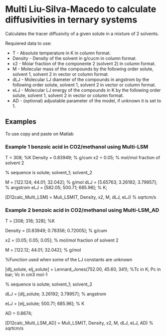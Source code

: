 # Multi Liu-Silva-Macedo to calculate diffusivities in ternary systems

Calculates the tracer diffusivity of a given solute in a mixture of 2 solvents.

Requiered data to use:

* T - Absolute temperature in K in column format.
* Density - Density of the solvent in g/cucm  in column format.
* x2 - Molar fraction of the componente 2 (solvent 2)  in column format.
* M - Molecular mass of the compounds by the following order solute, solvent 1, solvent 2 in vector or column format.
* dLJ - Molecular LJ diameter of the compounds in angstrom by the following order solute, solvent 1, solvent 2 in vector or column format.
* eLJ - Molecular LJ energy of the compounds in K by the following order solute, solvent 1, solvent 2 in vector or column format.
* AD - (optional) adjustable parameter of the model, if unknown it is set to 1.


## Examples
To use copy and paste on Matlab 

### Example 1 benzoic acid in CO2/methanol using Multi-LSM

T = 308; %K
Density = 0.83949; % g/cum
x2 = 0.05; % mol/mol fraction of solvent 2

% sequence is solute; solvent_1; solvent_2

M = [122.124; 44.01; 32.042]; % g/mol
dLJ = [5.65763; 3.26192; 3.79957];  % angstrom
eLJ = [582.05; 500.71; 685.96]; % K;

[D12calc_Multi_LSM] = Muli_LSM(T, Density, x2, M, dLJ, eLJ) % sqrtcm/s



### Example 2 benzoic acid in CO2/methanol using Multi-LSM_AD

T = [308; 318; 328]; %K

Density = [0.83949; 0.78356; 0.72005]; % g/cum

x2 = [0.05; 0.05; 0.05]; % mol/mol fraction of solvent 2

M = [122.12; 44.01; 32.042]; % g/mol

%Function used when some of the LJ constants are unknown

[dlj_solute, elj_solute] = Lennard_Jones(752.00, 45.60, 341); %Tc in K;  Pc in bar; Vc in cm3 mol-1

% sequence is solute; solvent_1; solvent_2

dLJ = [dlj_solute; 3.26192; 3.79957];  % angstrom

eLJ = [elj_solute; 500.71; 685.96]; % K

AD = 0.8674; 

[D12calc_Multi_LSM_AD] = Muli_LSM(T, Density, x2, M, dLJ, eLJ, AD) % sqrtcm/s
